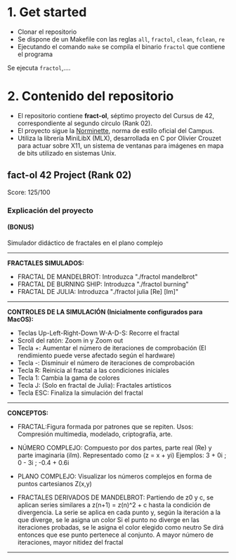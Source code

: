 
# 1. Get started

- Clonar el repositorio
- Se dispone de un Makefile con las reglas `all`, `fractol`, `clean`, `fclean`, `re`
- Ejecutando el comando `make` se compila el binario `fractol` que contiene el programa

Se ejecuta `fractol`,....



# 2. Contenido del repositorio

- El repositorio contiene **fract-ol**, séptimo proyecto del Cursus de 42, correspondiente al segundo círculo (Rank 02).
- El proyecto sigue la [Norminette](https://github.com/42School/norminette), norma de estilo oficial del Campus.
- Utiliza la librería MiniLibX (MLX), desarrollada en C por Olivier Crouzet para actuar sobre X11, un sistema de ventanas para imágenes en mapa de bits utilizado en sistemas Unix. 

##  fact-ol 42 Project (Rank 02)
Score: 125/100

### Explicación del proyecto

#### (BONUS)

Simulador didáctico de fractales en el plano complejo

------------------------------------------------------------
**FRACTALES SIMULADOS:**
- FRACTAL DE MANDELBROT: Introduzca "./fractol mandelbrot"
- FRACTAL DE BURNING SHIP: Introduzca "./fractol burning"
- FRACTAL DE JULIA: Introduzca "./fractol julia [Re] [Im]"
------------------------------------------------------------

**CONTROLES DE LA SIMULACIÓN (Inicialmente configurados para MacOS):**   

- Teclas Up-Left-Right-Down W-A-D-S: Recorre el fractal  
- Scroll del ratón: Zoom in y Zoom out  
- Tecla +: Aumentar el número de iteraciones de comprobación (El rendimiento puede verse afectado según el hardware)  
- Tecla -: Disminuir el número de iteraciones de comprobación  
- Tecla R: Reinicia al fractal a las condiciones iniciales  
- Tecla 1: Cambia la gama de colores  
- Tecla J: (Solo en fractal de Julia): Fractales artísticos  
- Tecla ESC: Finaliza la simulación del fractal  

------------------------------------------------------------

**CONCEPTOS:**
- FRACTAL:Figura formada por patrones que se repiten.
  Usos: Compresión multimedia, modelado, criptografía, arte.

- NÚMERO COMPLEJO: Compuesto por dos partes, parte real (Re) y parte imaginaria (iIm).
  Representado como (z = x + yi)
  Ejemplos: 3 + 0i ; 0 - 3i ; -0.4 + 0.6i

- PLANO COMPLEJO: Visualizar los números complejos  en forma de puntos cartesianos Z(x,y)

- FRACTALES DERIVADOS DE MANDELBROT: Partiendo de z0 y c, se aplican series similares a  z(n+1) = z(n)^2 + c hasta la condición de divergencia.
  La serie se aplica en cada punto y, según la iteración  a la que diverge, se le asigna un color
  Si el punto no diverge en las iteraciones probadas, se le asigna el color elegido como neutro
  Se dirá entonces que ese punto pertenece al conjunto.
  A mayor número de iteraciones, mayor nitidez del fractal
------------------------------------------------------------
